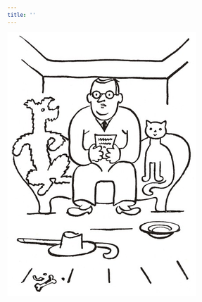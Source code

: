```yaml
---
title: ''
---
```


![povidani_o_pejskovi_a_kocicce_029](./resources/povidani_o_pejskovi_a_kocicce_029.jpg)
